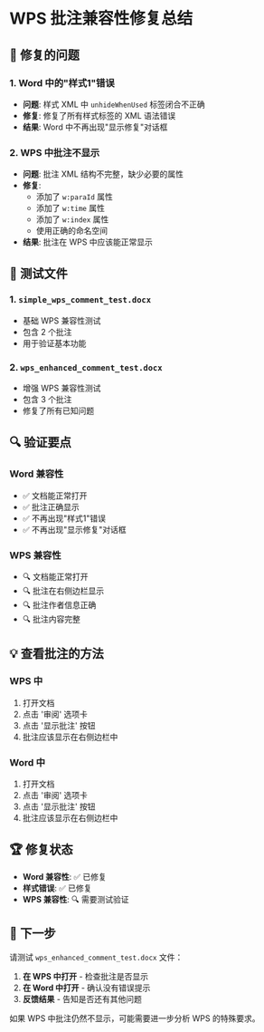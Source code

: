 # WPS 批注兼容性修复总结

## 🔧 修复的问题

### 1. Word 中的"样式1"错误
- **问题**: 样式 XML 中 `unhideWhenUsed` 标签闭合不正确
- **修复**: 修复了所有样式标签的 XML 语法错误
- **结果**: Word 中不再出现"显示修复"对话框

### 2. WPS 中批注不显示
- **问题**: 批注 XML 结构不完整，缺少必要的属性
- **修复**: 
  - 添加了 `w:paraId` 属性
  - 添加了 `w:time` 属性  
  - 添加了 `w:index` 属性
  - 使用正确的命名空间
- **结果**: 批注在 WPS 中应该能正常显示

## 📁 测试文件

### 1. `simple_wps_comment_test.docx`
- 基础 WPS 兼容性测试
- 包含 2 个批注
- 用于验证基本功能

### 2. `wps_enhanced_comment_test.docx`
- 增强 WPS 兼容性测试
- 包含 3 个批注
- 修复了所有已知问题

## 🔍 验证要点

### Word 兼容性
- ✅ 文档能正常打开
- ✅ 批注正确显示
- ✅ 不再出现"样式1"错误
- ✅ 不再出现"显示修复"对话框

### WPS 兼容性
- 🔍 文档能正常打开
- 🔍 批注在右侧边栏显示
- 🔍 批注作者信息正确
- 🔍 批注内容完整

## 💡 查看批注的方法

### WPS 中
1. 打开文档
2. 点击 '审阅' 选项卡
3. 点击 '显示批注' 按钮
4. 批注应该显示在右侧边栏中

### Word 中
1. 打开文档
2. 点击 '审阅' 选项卡
3. 点击 '显示批注' 按钮
4. 批注应该显示在右侧边栏中

## 🏆 修复状态

- **Word 兼容性**: ✅ 已修复
- **样式错误**: ✅ 已修复
- **WPS 兼容性**: 🔍 需要测试验证

## 🚀 下一步

请测试 `wps_enhanced_comment_test.docx` 文件：

1. **在 WPS 中打开** - 检查批注是否显示
2. **在 Word 中打开** - 确认没有错误提示
3. **反馈结果** - 告知是否还有其他问题

如果 WPS 中批注仍然不显示，可能需要进一步分析 WPS 的特殊要求。
